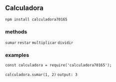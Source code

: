 ## Calculadora

```npm install calculadora70165```

### methods
```sumar```
```restar```
```multiplicar```
```dividir```

### examples

```const calculadora = require('calculadora70165');```

```calculadora.sumar(1, 2)```
```output: 3```